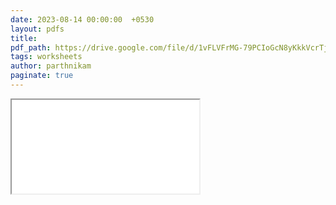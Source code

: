 ```yaml
---
date: 2023-08-14 00:00:00  +0530
layout: pdfs
title: 
pdf_path: https://drive.google.com/file/d/1vFLVFrMG-79PCIoGcN8yKkkVcrTj5JQe/preview?usp=drive_link
tags: worksheets
author: parthnikam
paginate: true
---
```


<iframe class="embed-pdf" src="{{ page.pdf_path }}#toolbar=0" seamless="seamless" scrolling="no" style="overflow:hidden"></iframe>
